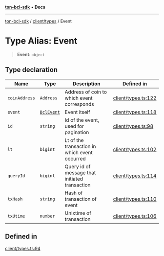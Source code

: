 [**ton-bcl-sdk**](../../../README.md) • **Docs**

***

[ton-bcl-sdk](../../../README.md) / [client/types](../README.md) / Event

# Type Alias: Event

> **Event**: `object`

## Type declaration

| Name | Type | Description | Defined in |
| ------ | ------ | ------ | ------ |
| `coinAddress` | `Address` | Address of coin to which event corresponds | [client/types.ts:122](https://github.com/ton-fun-tech/ton-bcl-sdk/blob/efd7a3c444985cb69bafe2086033980ed29e3462/src/client/types.ts#L122) |
| `event` | [`BclEvent`](BclEvent.md) | Event itself | [client/types.ts:118](https://github.com/ton-fun-tech/ton-bcl-sdk/blob/efd7a3c444985cb69bafe2086033980ed29e3462/src/client/types.ts#L118) |
| `id` | `string` | Id of the event, used for pagination | [client/types.ts:98](https://github.com/ton-fun-tech/ton-bcl-sdk/blob/efd7a3c444985cb69bafe2086033980ed29e3462/src/client/types.ts#L98) |
| `lt` | `bigint` | Lt of the transaction in which event occurred | [client/types.ts:102](https://github.com/ton-fun-tech/ton-bcl-sdk/blob/efd7a3c444985cb69bafe2086033980ed29e3462/src/client/types.ts#L102) |
| `queryId` | `bigint` | Query id of message that initiated transaction | [client/types.ts:114](https://github.com/ton-fun-tech/ton-bcl-sdk/blob/efd7a3c444985cb69bafe2086033980ed29e3462/src/client/types.ts#L114) |
| `txHash` | `string` | Hash of transaction of event | [client/types.ts:110](https://github.com/ton-fun-tech/ton-bcl-sdk/blob/efd7a3c444985cb69bafe2086033980ed29e3462/src/client/types.ts#L110) |
| `txUtime` | `number` | Unixtime of transaction | [client/types.ts:106](https://github.com/ton-fun-tech/ton-bcl-sdk/blob/efd7a3c444985cb69bafe2086033980ed29e3462/src/client/types.ts#L106) |

## Defined in

[client/types.ts:94](https://github.com/ton-fun-tech/ton-bcl-sdk/blob/efd7a3c444985cb69bafe2086033980ed29e3462/src/client/types.ts#L94)
